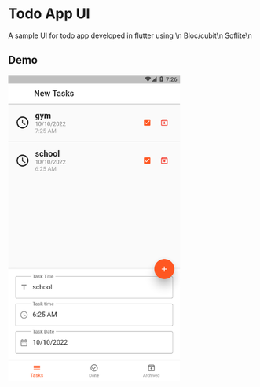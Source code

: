 # Todo App UI

A sample UI for todo app developed in flutter using \n
Bloc/cubit\n
Sqflite\n

## Demo

<p>
  <img src="images/screenshot1.png" width="350">
</p>
